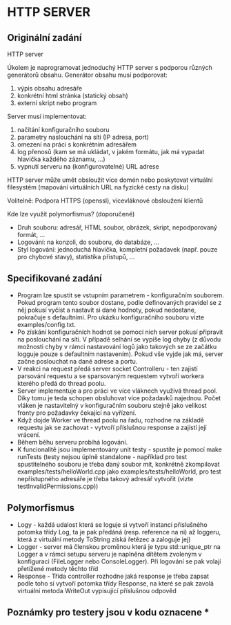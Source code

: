 # HTTP SERVER


## Originální zadání
HTTP server

Úkolem je naprogramovat jednoduchý HTTP server s podporou různých generátorů obsahu. Generátor obsahu musí podporovat:

1. výpis obsahu adresáře
2. konkrétní html stránka (statický obsah)
3. externí skript nebo program

Server musí implementovat:

1. načítání konfiguračního souboru
2. parametry naslouchání na síti (IP adresa, port)
3. omezení na práci s konkrétním adresářem
4. log přenosů (kam se má ukládat, v jakém formátu, jak má vypadat hlavička každého záznamu, ...)
5. vypnutí serveru na (konfigurovatelné) URL adrese

HTTP server může umět obsloužit více domén nebo poskytovat virtuální filesystém (mapování virtuálních URL na fyzické cesty na disku)

Volitelně: Podpora HTTPS (openssl), vícevláknové obsloužení klientů

Kde lze využít polymorfismus? (doporučené)

* Druh souboru: adresář, HTML soubor, obrázek, skript, nepodporovaný formát, ...
* Logování: na konzoli, do souboru, do databáze, ...
* Styl logování: jednoduchá hlavička, kompletní požadavek (např. pouze pro chybové stavy), statistika přístupů, ...

## Specifikované zadání
* Program lze spustit se vstupním parametrem - konfiguračním souborem. Pokud program tento soubor dostane, podle definovaných pravidel se z něj pokusí vyčíst a nastavit si dané hodnoty, pokud nedostane, pokračuje s defaultními. Pro ukázku konfiguračního souboru vizte examples/config.txt.
* Po získání konfiguračních hodnot se pomocí nich server pokusí připravit na poslouchání na síti. V případě selhání se vypíše log chyby (z důvodu možnosti chyby v rámci nastavování logů jako takových se ze začátku logguje pouze s defaultním nastavením). Pokud vše vyjde jak má, server začne poslouchat na dané adrese a portu.
* V reakci na request předá server socket Controlleru - ten zajistí parsování requestu a se sparsovaným requestem vytvoří workera kterého předá do thread poolu.
* Server implementuje a pro práci ve více vláknech využívá thread pool. Díky tomu je teda schopen obsluhovat více požadavků najednou. Počet vláken je nastavitelný v konfiguračním souboru stejně jako velikost fronty pro požadavky čekající na vyřízení.
* Když dojde Worker ve thread poolu na řadu, rozhodne na základě requestu jak se zachovat - vytvoří příslušnou response a zajistí její vrácení.
* Během běhu serveru probíhá logování.
* K funcionalitě jsou implementovány unit testy - spustíte je pomocí make runTests (testy nejsou úplně standalone - například pro test spustitelného souboru je třeba daný soubor mít, konkrétně zkompilovat examples/tests/helloWorld.cpp jako examples/tests/helloWorld, pro test nepřístupného adresáře je třeba takový adresář vytvořit (vizte testInvalidPermissions.cpp))

## Polymorfismus
* Logy - každá udalost která se loguje si vytvoří instanci příslušného potomka
třídy Log, ta je pak předáná (resp. reference na ni) až loggeru, která z virtuální metody ToString získá řetězec 
a zaloguje jej)
* Logger - server má členskou proměnou která je typu std::unique_ptr na Logger a v rámci setupu
serveru je naplněna dítětem zvoleným v konfiguraci (FileLogger nebo ConsoleLogger). Při logování se pak
volají přetížené metody těchto tříd
* Response - Třída controller rozhodne jaká response je třeba zapsat podle toho si vytvoří potomka třídy
Response, na které se pak zavolá virtuální metoda WriteOut vypisující příslušnou odpověd

## Poznámky pro testery jsou v kodu oznacene *
